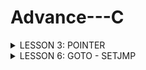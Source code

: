# Advance---C
<details><summary>LESSON 3: POINTER</summary>
    <p>
        
## LESSON 3: POINTER
### Khái niệm và các loại Pointer
Trong ngôn ngữ lập trình C, con trỏ (pointer) là một biến chứa địa chỉ bộ nhớ của một đối tượng (biến,hàm,mảng) khác. Việc sử dụng con trỏ giúp chúng ta thực hiện các thao tác trên bộ nhớ một cách linh hoạt hơn. Dưới đây là một số khái niệm cơ bản về con trỏ trong C:
#### Cách khai báo: 
   
    int *ptr;  // con trỏ đến kiểu int
    char *ptr_char;  // con trỏ đến kiểu char
    float *ptr_float;  // con trỏ đến kiểu float
- Lấy địa chỉ của một biến:
   ```c 
    int x = 10;
    int *ptr_x = &x;  // ptr_x giờ đây chứa địa chỉ của x
- Sử dụng con trỏ để truy cập giá trị:
    int y = *ptr_x;  // y sẽ bằng giá trị của x
 ![image](https://github.com/user-attachments/assets/2799e903-2562-470a-b884-70fd4158ad98)
     - chú ý: địa chỉ con trỏ đang trỏ tới: ptr = 0x01; địa chỉ của con trỏ: &ptr = 0xf1;giá trị tại địa chỉ con trỏ trỏ tới *ptr = *(0x01)=5
- Kích thước của con trỏ sẽ phụ thuộc kiến trúc máy tính và trình biên dịch. Ta có thể dùng sizeof() để kiểm tra kích thước của con trỏ:
  ```c 
  #include <stdio.h>
  int main() {
    int *ptr;
    printf("Size of pointer: %lu bytes\n", sizeof(ptr));
    return 0;
  }


- Ví dụ:
  ```c
  #include <stdio.h>
  void swap(int *a, int *b)
  {
    int tmp = *a;
    *a = *b;
    *b = tmp;

  }
  int main()
  {
   int a = 10, b = 20;
   swap(&a, &b);

   printf("value a is: %d\n", a);
   printf("value b is: %d\n", b);

    return 0;
  }

 #### Các loại Pointer:
##### Void pointer:
- Void pointer thường dùng để trỏ để tới bất kỳ địa chỉ nào mà không cần biết tới kiểu dữ liệu của giá trị tại địa chỉ đó.
  ```c
  void *ptr_void;
- Ví dụ:
  ```c
     #include <stdio.h>
     #include <stdlib.h>

     int main() {
   
	    int value = 5;
	    double test = 15.7;
	    char letter = 'A';
	   
	    void *ptr = &value;
	    printf("value is: %d\n", *(int*)(ptr));
	
	    ptr = &test;
	    printf("value is: %f\n", *(double*)(ptr));
	
	    ptr = &letter;
	    printf("value is: %c\n", *(char*)(ptr));
	   
	    return 0;
       }


#### Pointer to Constant:
- Định nghĩa một con trỏ không thể thay đổi giá trị tại địa chỉ mà nó trỏ đến thông qua dereference nhưng giá trị tại địa chỉ đó có thể thay đổi.
- Ví dụ:
  ```c
	#include <stdio.h>
	#include <stdlib.h>
	
	int main() {
	    
	    int value = 5;
	    int const *ptr_const = &value;
	
	    //*ptr_const = 7; // wrong
	    //ptr_const++; // right
	    
	    printf("value: %d\n", *ptr_const);
	
	    value = 9;
	    printf("value: %d\n", *ptr_const);
	
	    return 0;
	}


#### Constant Pointer:
- Định nghĩa một con trỏ mà giá trị nó trỏ đến (địa chỉ ) không thể thay đổi. Tức là khi con trỏ này được khởi tạo thì nó sẽ không thể trỏ tới địa chỉ khác.
- Ví dụ:
  ```c
	#include <stdio.h>
	#include <stdlib.h>
	
	
	int main() {
	    
	    int value = 5;
	    int test = 15;
	    int *const const_ptr = &value;
	
	    printf("value: %d\n", *const_ptr);
	
	    *const_ptr = 7;
	    printf("value: %d\n", *const_ptr);
	
	    //const_ptr = &test; // wrong
	    
	    return 0;
	}




#### Function pointer:
- Pointer to function (con trỏ hàm) là một biến mà giữ địa chỉ của một hàm. Có nghĩa là, nó trỏ đến vùng nhớ trong bộ nhớ chứa mã máy của hàm được định nghĩa trong chương trình.
- Trong ngôn ngữ lập trình C, con trỏ hàm cho phép bạn truyền một hàm như là một đối số cho một hàm khác, lưu trữ địa chỉ của hàm trong một cấu trúc dữ liệu, hoặc thậm chí truyền hàm như một giá trị trả về từ một hàm khác.
- Ví dụ:
  ```c
	#include <stdio.h>
	
	// Hàm mẫu 1
	void greetEnglish() {
	    printf("Hello!\n");
	}
	
	// Hàm mẫu 2
	void greetFrench() {
	    printf("Bonjour!\n");
	}
	
	int main() {
	    // Khai báo con trỏ hàm
	    void (*ptrToGreet)();
	
	    // Gán địa chỉ của hàm greetEnglish cho con trỏ hàm
	    ptrToGreet = greetEnglish;
	
	    // Gọi hàm thông qua con trỏ hàm
	    (*ptrToGreet)();  // In ra: Hello!
	
	    // Gán địa chỉ của hàm greetFrench cho con trỏ hàm
	    ptrToGreet = greetFrench;
	
	    // Gọi hàm thông qua con trỏ hàm
	    (*ptrToGreet)();  // In ra: Bonjour!
	
	    return 0;
	}

- Trong ví dụ này, ptrToGreet là một con trỏ hàm có thể trỏ đến các hàm greetEnglish và greetFrench. Việc này giúp linh hoạt trong việc chọn và sử dụng hàm tương ứng tại thời điểm chạy.
- Ví dụ 2:
  ```c
	#include <stdio.h>
	
	void sum(int a, int b)
	{
	    printf("Sum of %d and %d is: %d\n",a,b, a+b);
	}
	
	void subtract(int a, int b)
	{
	    printf("Subtract of %d by %d is: %d \n",a,b, a-b);
	    
	}
	
	void multiple(int a, int b)
	{
	    printf("Multiple of %d and %d is: %d \n",a,b, a*b );
	    
	}
	
	void divide(int a, int b)
	{
	    if (b == 0)
	    {
	        printf("Mau so phai khac 0\n");
	        return;
	    }
	    
	    printf("%d divided by %d is: %f \n",a,b, (double)a / (double)b);
	    
	}
	
	void calculator(void (*ptr)(int a, int b), int a, int b)
	{
	    printf("Program calculate: \n");
	    ptr(a,b);
	}
	
	int main()
	{
	    void (*ptrToFunc)(int,int);
	    ptrToFunc = &divide;
	
	    calculator(ptrToFunc,5,2);
	
	    return 0;
	}



	
- Trong ví dụ này, ptrToFunc là một con trỏ hàm trỏ đến các hàm sum, subtract, multiple, divide. Hàm calculator với 3 tham số truyền vào là: con trỏ hàm, a, b, và sẽ call function mà con trỏ đang trỏ tới và truyền vào 2 tham số a và b.
Pointer to pointer:
#### Con trỏ đến con trỏ (Pointer to Pointer)
- là một kiểu dữ liệu trong ngôn ngữ lập trình cho phép bạn lưu trữ địa chỉ của một con trỏ. Con trỏ đến con trỏ cung cấp một cấp bậc trỏ mới, cho phép bạn thay đổi giá trị của con trỏ gốc. Cấp bậc này có thể hữu ích trong nhiều tình huống, đặc biệt là khi bạn làm việc với các hàm cần thay đổi giá trị của con trỏ.
 - Ví dụ:
   ```c

	#include <stdio.h>
	
	int main() {
	    int value = 42;
	    int *ptr1 = &value;  // Con trỏ thường trỏ đến một biến
	
	    int **ptr2 = &ptr1;  // Con trỏ đến con trỏ
	
	    printf("Value: %d\n", **ptr2);
	
	    return 0;
	      }
- Trong ví dụ này:
	- ptr1 là một con trỏ thường trỏ đến biến value.
	- ptr2 là một con trỏ đến con trỏ, trỏ đến địa chỉ của ptr1.
	- Khi sử dụng **ptr2, chúng ta có thể truy cập giá trị của biến value.
#### NULL pointer
 - Null Pointer là một con trỏ không trỏ đến bất kỳ đối tượng hoặc vùng nhớ cụ thể nào. Trong ngôn ngữ lập trình C, một con trỏ có thể được gán giá trị NULL để biểu diễn trạng thái null.
 - Ví dụ:
    ```c
	#include <stdio.h>
	
	int main() {
	    int *ptr = NULL;  // Gán giá trị NULL cho con trỏ
	
	    if (ptr == NULL) {
	        printf("Pointer is NULL\n");
	    } else {
	        printf("Pointer is not NULL\n");
	    }
	
	    return 0;
	}

- Trong ví dụ này:
	- Con trỏ ptr được khai báo và được gán giá trị NULL.
	- Một điều kiện kiểm tra xem con trỏ có trỏ đến một đối tượng nào đó hay không.
	- Nếu con trỏ bằng NULL, chương trình in ra "Pointer is NULL", ngược lại nếu con trỏ không bằng NULL, chương trình in ra "Pointer is not NULL".
	- Sử dụng null pointer thường hữu ích để kiểm tra xem một con trỏ đã được khởi tạo và có trỏ đến một vùng nhớ hợp lệ chưa. Tránh dereferencing (sử dụng giá trị mà con trỏ trỏ đến) một null pointer là quan trọng để tránh lỗi chương trình.
</details>
   
 <details><summary>LESSON 6: GOTO - SETJMP</summary>
  <p>
  
 ## LESSON 6: GOTO - SETJMP
 ### GOTO
- goto là một từ khóa trong ngôn ngữ lập trình C, cho phép chương trình nhảy đến một câu lệch đã được đặt trước đó trong cùng một hàm. Mặc dù nó cung cấp khả năng kiểm soát flow của chương trình, nhưng việc sử dụng goto thường được xem là không tốt vì nó có thể làm cho mã nguồn trở nên khó đọc và khó bảo trì.
- Cách sử dụng goto trong C/C++:
	-Cú pháp:

	```c

	goto label;
- Trong đó: label là một nhãn (label) được định nghĩa trước trong chương trình, là tên của vị trí mà bạn muốn nhảy đến. Nhãn này phải kết thúc bằng dấu hai chấm (:).
- Ví dụ:

	```c

	#include <stdio.h>
	
	int main() {
	    int x = 10;
	
	    if (x == 10) {
	        goto jump_here; // Nhảy đến nhãn jump_here nếu x == 10
	    }
	
	    printf("Không bao giờ đến đây.\n"); // Dòng này sẽ bị bỏ qua vì goto đã nhảy qua
	
	jump_here:
	    printf("Đã nhảy đến nhãn jump_here.\n");
	
	    return 0;
	}
 
- Giải thích ví dụ:
	- Câu lệnh goto jump_here;: Chương trình sẽ nhảy đến vị trí có nhãn jump_here: ngay khi điều kiện if (x == 10) đúng.
	- jump_here:: Đoạn mã sau nhãn này sẽ được thực thi khi chương trình nhảy tới đó.
	- Dòng "Không bao giờ đến đây." sẽ không bao giờ được in ra vì câu lệnh goto đã chuyển điều khiển ra ngoài đoạn mã đó
  ### SETJMP
  - setjmp.h là một thư viện trong ngôn ngữ lập trình C, cung cấp hai hàm chính là setjmp và longjmp. Cả hai hàm này thường được sử dụng để thực hiện xử lý ngoại lệ trong C, mặc dù nó không phải là một cách tiêu biểu để xử lý ngoại lệ trong ngôn ngữ này.
- Cú pháp:
  	```c

	#include <setjmp.h>
	
	int setjmp(jmp_buf env);
- Trong đó:
	- jmp_buf env: Là một mảng hoặc cấu trúc được sử dụng để lưu trữ thông tin trạng thái của ngữ cảnh chương trình tại thời điểm gọi setjmp. Nó sẽ chứa thông tin cần thiết để chương trình có thể quay lại điểm gọi hàm setjmp.
	- Hàm setjmp trả về giá trị 0 khi nó được gọi lần đầu tiên, và sẽ trả về giá trị khác (thường là một giá trị không bằng 0) khi chương trình quay lại từ hàm longjmp.
- Mô tả:
	- setjmp được sử dụng để lưu lại trạng thái của ngữ cảnh chương trình tại một điểm cụ thể (gọi là "checkpoint").
	- longjmp sau đó có thể được sử dụng để quay lại điểm đó, thay vì tiếp tục chạy từ vị trí mà chương trình bị tạm dừng.
- Cách hoạt động:
	- Gọi setjmp: Khi setjmp được gọi, nó lưu lại trạng thái của chương trình (ví dụ, các thanh ghi, con trỏ, v.v.) trong biến env (được khai báo kiểu jmp_buf).
	- Quay lại với longjmp: Khi gặp lỗi hoặc cần nhảy ra một điểm khác trong chương trình, bạn có thể gọi hàm longjmp(env, value) để quay lại điểm gọi setjmp, đồng thời trả về giá trị value từ hàm setjmp. Điều này làm cho chương trình "nhảy" về lại điểm đó.
- Ví dụ về cách sử dụng setjmp và longjmp:
	```c

	#include <stdio.h>
	#include <setjmp.h>
	
	jmp_buf env;

	void func() {
	    printf("Bắt đầu func.\n");
	    longjmp(env, 1);  // Quay lại setjmp và trả về giá trị 1
	    printf("Không bao giờ in dòng này.\n");
	}
	
	int main() {
	    if (setjmp(env) == 0) {
	        // Đây là lần gọi đầu tiên của setjmp
	        printf("Điều khiển đang ở trong main.\n");
	        func();  // Gọi hàm func, sau đó longjmp sẽ quay lại đây
	    } else {
	        // Sau khi longjmp được gọi
	        printf("Điều khiển quay lại từ longjmp.\n");
	    }
	
	    return 0;
	}
- Giải thích ví dụ:
	- Gọi setjmp(env) lần đầu tiên: Khi setjmp được gọi trong hàm main, chương trình lưu trạng thái ngữ cảnh vào biến env và trả về giá trị 0. Sau đó, chương trình tiếp tục bình thường và gọi hàm func().
	- Gọi longjmp(env, 1) trong func: Trong hàm func, câu lệnh longjmp(env, 1) sẽ khiến chương trình quay lại điểm gọi setjmp trong hàm main. Lúc này, setjmp không trả về 0 nữa mà trả về giá trị 1, vì vậy đoạn mã trong else sẽ được thực thi.
- Kết quả chương trình:
	```css
	Điều khiển đang ở trong main.
	Bắt đầu func.
	Điều khiển quay lại từ longjmp.
